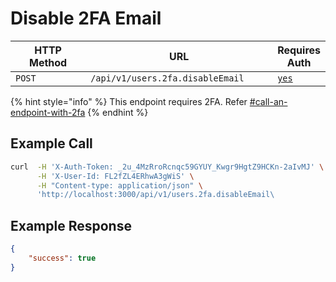 # Disable 2FA Email

<table><thead><tr><th width="163">HTTP Method</th><th width="333">URL</th><th>Requires Auth</th></tr></thead><tbody><tr><td><code>POST</code></td><td><code>/api/v1/users.2fa.disableEmail</code></td><td><a href="../../authentication-endpoints/"><code>yes</code></a></td></tr></tbody></table>

{% hint style="info" %}
This endpoint requires 2FA. Refer [#call-an-endpoint-with-2fa](../../authentication-endpoints/rest-two-factor-authentication.md#call-an-endpoint-with-2fa "mention")
{% endhint %}

## Example Call

```bash
curl  -H 'X-Auth-Token: _2u_4MzRroRcnqc59GYUY_Kwgr9HgtZ9HCKn-2aIvMJ' \
      -H 'X-User-Id: FL2fZL4ERhwA3gWiS' \
      -H "Content-type: application/json" \
      'http://localhost:3000/api/v1/users.2fa.disableEmail\
```

## Example Response

```json
{
    "success": true
}
```
